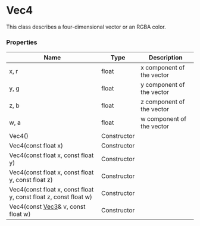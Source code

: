 # Vec4 #
This class describes a four-dimensional vector or an RGBA color.

### Properties ###
| Name | Type | Description |
| - | - | - |
| x, r | float | x component of the vector |
| y, g | float | y component of the vector |
| z, b | float | z component of the vector |
| w, a | float | w component of the vector |
| Vec4() | Constructor | |
| Vec4(const float x) | Constructor | |
| Vec4(const float x, const float y) | Constructor | |
| Vec4(const float x, const float y, const float z) | Constructor | |
| Vec4(const float x, const float y, const float z, const float w) | Constructor | |
| Vec4(const [Vec3](Vec3.md)& v, const float w) | Constructor | |
